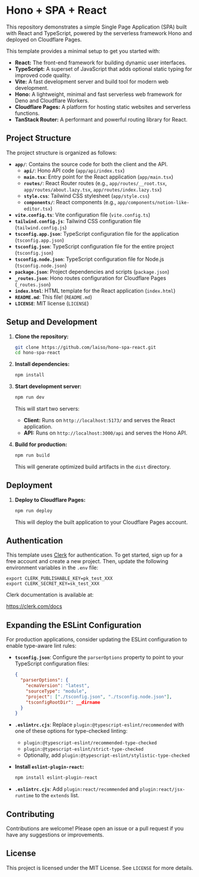 # Hono + SPA + React

This repository demonstrates a simple Single Page Application (SPA) built with React and TypeScript, powered by the serverless framework Hono and deployed on Cloudflare Pages.

This template provides a minimal setup to get you started with:

- **React:** The front-end framework for building dynamic user interfaces.
- **TypeScript:** A superset of JavaScript that adds optional static typing for improved code quality.
- **Vite:** A fast development server and build tool for modern web development.
- **Hono:** A lightweight, minimal and fast serverless web framework for Deno and Cloudflare Workers.
- **Cloudflare Pages:** A platform for hosting static websites and serverless functions.
- **TanStack Router:** A performant and powerful routing library for React.

## Project Structure

The project structure is organized as follows:

- **`app/`**: Contains the source code for both the client and the API.
  - **`api/`**: Hono API code (`app/api/index.tsx`)
  - **`main.tsx`**: Entry point for the React application (`app/main.tsx`)
  - **`routes/`**: React Router routes (e.g., `app/routes/__root.tsx`, `app/routes/about.lazy.tsx`, `app/routes/index.lazy.tsx`)
  - **`style.css`**: Tailwind CSS stylesheet (`app/style.css`)
  - **`components/`**: React components (e.g., `app/components/notion-like-editor.tsx`)
- **`vite.config.ts`**: Vite configuration file (`vite.config.ts`)
- **`tailwind.config.js`**: Tailwind CSS configuration file (`tailwind.config.js`)
- **`tsconfig.app.json`**: TypeScript configuration file for the application (`tsconfig.app.json`)
- **`tsconfig.json`**: TypeScript configuration file for the entire project (`tsconfig.json`)
- **`tsconfig.node.json`**: TypeScript configuration file for Node.js (`tsconfig.node.json`)
- **`package.json`**: Project dependencies and scripts (`package.json`)
- **`_routes.json`**: Hono routes configuration for Cloudflare Pages (`_routes.json`)
- **`index.html`**: HTML template for the React application (`index.html`)
- **`README.md`**: This file! (`README.md`)
- **`LICENSE`**: MIT license (`LICENSE`)

## Setup and Development

1. **Clone the repository:**
   ```bash
   git clone https://github.com/laiso/hono-spa-react.git
   cd hono-spa-react
   ```

2. **Install dependencies:**
   ```bash
   npm install
   ```

3. **Start development server:**
   ```bash
   npm run dev
   ```

   This will start two servers:
   - **Client:** Runs on `http://localhost:5173/` and serves the React application.
   - **API:** Runs on `http://localhost:3000/api` and serves the Hono API.

4. **Build for production:**
   ```bash
   npm run build
   ```

   This will generate optimized build artifacts in the `dist` directory.

## Deployment

1. **Deploy to Cloudflare Pages:**
   ```bash
   npm run deploy
   ```

   This will deploy the built application to your Cloudflare Pages account.

## Authentication

This template uses [Clerk](https://clerk.com) for authentication. To get started, sign up for a free account and create a new project. Then, update the following environment variables in the `.env` file:

```
export CLERK_PUBLISHABLE_KEY=pk_test_XXX
export CLERK_SECRET_KEY=sk_test_XXX
```

Clerk documentation is available at:

https://clerk.com/docs

## Expanding the ESLint Configuration

For production applications, consider updating the ESLint configuration to enable type-aware lint rules:

- **`tsconfig.json`**: Configure the `parserOptions` property to point to your TypeScript configuration files:
  ```json
  {
    "parserOptions": {
      "ecmaVersion": "latest",
      "sourceType": "module",
      "project": ["./tsconfig.json", "./tsconfig.node.json"],
      "tsconfigRootDir": __dirname
    }
  }
  ```

- **`.eslintrc.cjs`**: Replace `plugin:@typescript-eslint/recommended` with one of these options for type-checked linting:
  - `plugin:@typescript-eslint/recommended-type-checked`
  - `plugin:@typescript-eslint/strict-type-checked`
  - Optionally, add `plugin:@typescript-eslint/stylistic-type-checked`

- **Install `eslint-plugin-react`:**
  ```bash
  npm install eslint-plugin-react
  ```

- **`.eslintrc.cjs`**: Add `plugin:react/recommended` and `plugin:react/jsx-runtime` to the `extends` list.

## Contributing

Contributions are welcome! Please open an issue or a pull request if you have any suggestions or improvements.

## License

This project is licensed under the MIT License. See `LICENSE` for more details.